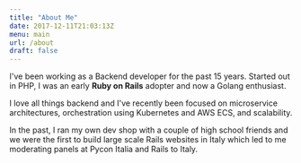 ```yaml
---
title: "About Me"
date: 2017-12-11T21:03:13Z
menu: main
url: /about
draft: false
---
```


I've been working as a Backend developer for the past 15 years. Started out in PHP, I was an early **Ruby on Rails** adopter and now a Golang enthusiast.

I love all things backend and I've recently been focused on microservice architectures, orchestration using Kubernetes and AWS ECS, and scalability.

In the past, I ran my own dev shop with a couple of high school friends and we were the first to build large scale Rails websites in Italy which led to me moderating panels at Pycon Italia and Rails to Italy.
